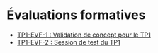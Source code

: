 # Évaluations formatives

<!-- start-replace-subnav -->
* [TP1-EVF-1 : Validation de concept pour le TP1](/00_brouillon/03-evaluations/formatives/01-validation-tp1/)
* [TP1-EVF-2 : Session de test du TP1](/00_brouillon/03-evaluations/formatives/02-session-test-tp1/)
<!-- end-replace-subnav -->
